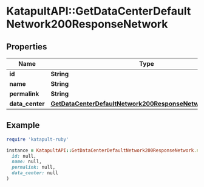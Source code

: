 # KatapultAPI::GetDataCenterDefaultNetwork200ResponseNetwork

## Properties

| Name | Type | Description | Notes |
| ---- | ---- | ----------- | ----- |
| **id** | **String** |  | [optional] |
| **name** | **String** |  | [optional] |
| **permalink** | **String** |  | [optional] |
| **data_center** | [**GetDataCenterDefaultNetwork200ResponseNetworkDataCenter**](GetDataCenterDefaultNetwork200ResponseNetworkDataCenter.md) |  | [optional] |

## Example

```ruby
require 'katapult-ruby'

instance = KatapultAPI::GetDataCenterDefaultNetwork200ResponseNetwork.new(
  id: null,
  name: null,
  permalink: null,
  data_center: null
)
```

